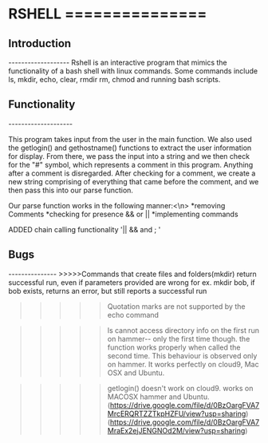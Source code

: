 <h1>RSHELL</hi>
===============

<h2>Introduction</h2>
-------------------
Rshell is an interactive program that mimics the functionality of a 
bash shell with linux commands. Some commands include ls, mkdir, echo, clear, rmdir
rm, chmod and running bash scripts.

<h2>Functionality</h2>
--------------------

This program takes input from the user in the main function. 
We also used the getlogin() and gethostname() functions to 
extract the user information for display. From there,
we pass the input into a string and we then check for the "#" symbol, which
represents a comment in this program. Anything after a comment is disregarded.
After checking for a comment, we create a new string comprising of everything that
came before the comment, and we then pass this into our parse function.

Our parse function works in the following manner:<\n>
    *removing Comments
    *checking for presence && or || 
    *implementing commands


ADDED chain calling functionality '|| && and ; '


<h2>Bugs</h2>
---------------
>>>>>Commands that create files and folders(mkdir) return successful run, even if parameters provided are wrong for ex. mkdir bob, if bob exists, 
returns an error, but still reports a successful run


>>>>>Quotation marks are not supported by the echo command


>>>>>ls cannot access directory info on the first run on hammer-- only the first time though. the function works properly when called the second time.
This behaviour is observed only on hammer. It works perfectly on cloud9, Mac OSX and Ubuntu.


>>>>>getlogin() doesn't work on cloud9. works on MACOSX hammer and Ubuntu.
(https://drive.google.com/file/d/0BzOargFVA7MrcERQRTZZTkpHZFU/view?usp=sharing)
(https://drive.google.com/file/d/0BzOargFVA7MraEx2ejJENGNOd2M/view?usp=sharing)




